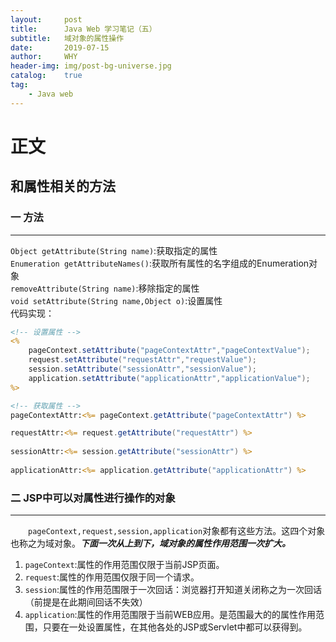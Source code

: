 ```yaml
---
layout:     post
title:      Java Web 学习笔记（五）
subtitle:   域对象的属性操作
date:       2019-07-15
author:     WHY
header-img: img/post-bg-universe.jpg
catalog:    true
tag:
    - Java web
---
```


# 正文
## 和属性相关的方法
### 一 方法
---
```Object getAttribute(String name)```:获取指定的属性<br>
```Enumeration getAttributeNames()```:获取所有属性的名字组成的Enumeration对象<br>
```removeAttribute(String name)```:移除指定的属性<br>
```void setAttribute(String name,Object o)```:设置属性<br>
代码实现：
```jsp
<!-- 设置属性 -->
<%
	pageContext.setAttribute("pageContextAttr","pageContextValue");
	request.setAttribute("requestAttr","requestValue");
	session.setAttribute("sessionAttr","sessionValue");
	application.setAttribute("applicationAttr","applicationValue");
%>
```
```jsp
<!-- 获取属性 -->
pageContextAttr:<%= pageContext.getAttribute("pageContextAttr") %>

requestAttr:<%= request.getAttribute("requestAttr") %>
	
sessionAttr:<%= session.getAttribute("sessionAttr") %>
	
applicationAttr:<%= application.getAttribute("applicationAttr") %>
```
### 二 JSP中可以对属性进行操作的对象
---
&emsp;&emsp;```pageContext,request,session,application```对象都有这些方法。这四个对象也称之为域对象。_**下面一次从上到下，域对象的属性作用范围一次扩大。**_
1. ```pageContext```:属性的作用范围仅限于当前JSP页面。
2. ```request```:属性的作用范围仅限于同一个请求。
3. ```session```:属性的作用范围限于一次回话：浏览器打开知道关闭称之为一次回话（前提是在此期间回话不失效）
4. ```application```:属性的作用范围限于当前WEB应用。是范围最大的的属性作用范围，只要在一处设置属性，在其他各处的JSP或Servlet中都可以获得到。





